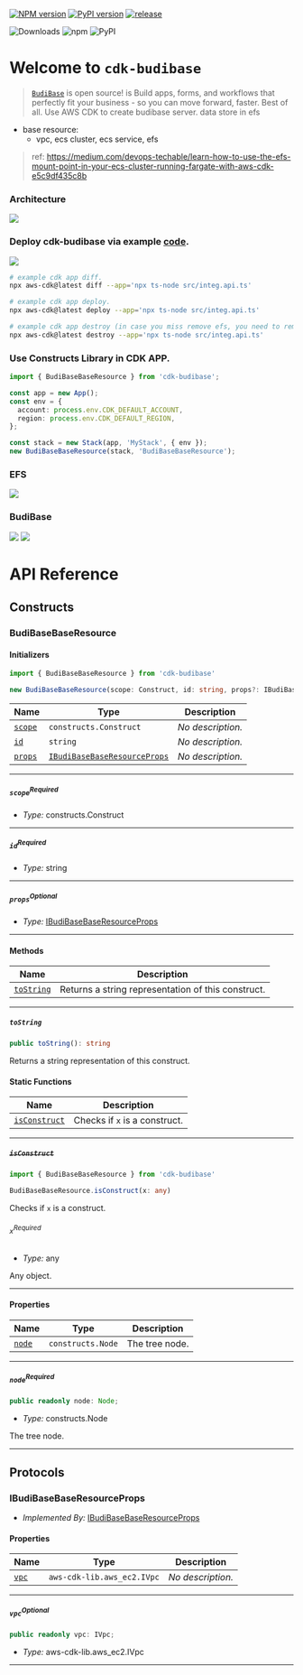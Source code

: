 [![NPM version](https://badge.fury.io/js/cdk-budibase.svg)](https://badge.fury.io/js/cdk-budibase)
[![PyPI version](https://badge.fury.io/py/cdk-budibase.svg)](https://badge.fury.io/py/cdk-budibase)
[![release](https://github.com/neilkuan/cdk-budibase/actions/workflows/release.yml/badge.svg)](https://github.com/neilkuan/cdk-budibase/actions/workflows/release.yml)

![Downloads](https://img.shields.io/badge/-DOWNLOADS:-brightgreen?color=gray)
![npm](https://img.shields.io/npm/dt/cdk-budibase?label=npm&color=orange)
![PyPI](https://img.shields.io/pypi/dm/cdk-budibase?label=pypi&color=blue)


# Welcome to `cdk-budibase`
> [`BudiBase`](https://github.com/Budibase/budibase)  is open source! is Build apps, forms, and workflows that perfectly fit your business - so you can move forward, faster. Best of all.
> Use AWS CDK to create budibase server.
> data store in efs


- base resource:
  - vpc, ecs cluster, ecs service, efs


> ref: https://medium.com/devops-techable/learn-how-to-use-the-efs-mount-point-in-your-ecs-cluster-running-fargate-with-aws-cdk-e5c9df435c8b


### Architecture
![](./docs/arch.png)

### Deploy cdk-budibase via example [code](./src/integ.api.ts).
![](/docs/cdk-deploy.png)
```bash
# example cdk app diff.
npx aws-cdk@latest diff --app='npx ts-node src/integ.api.ts'

# example cdk app deploy.
npx aws-cdk@latest deploy --app='npx ts-node src/integ.api.ts'

# example cdk app destroy (in case you miss remove efs, you need to remove efs, and log group manually on aws console or via aws cli, sdk etc...).
npx aws-cdk@latest destroy --app='npx ts-node src/integ.api.ts'
```


### Use Constructs Library in CDK APP.
```ts
import { BudiBaseBaseResource } from 'cdk-budibase';

const app = new App();
const env = {
  account: process.env.CDK_DEFAULT_ACCOUNT,
  region: process.env.CDK_DEFAULT_REGION,
};

const stack = new Stack(app, 'MyStack', { env });
new BudiBaseBaseResource(stack, 'BudiBaseBaseResource');
```

### EFS
![](/docs/efs.png)

### BudiBase
![](/docs/admin-sign-up.png)
![](/docs/budibase-console.png)

# API Reference <a name="API Reference" id="api-reference"></a>

## Constructs <a name="Constructs" id="Constructs"></a>

### BudiBaseBaseResource <a name="BudiBaseBaseResource" id="cdk-budibase.BudiBaseBaseResource"></a>

#### Initializers <a name="Initializers" id="cdk-budibase.BudiBaseBaseResource.Initializer"></a>

```typescript
import { BudiBaseBaseResource } from 'cdk-budibase'

new BudiBaseBaseResource(scope: Construct, id: string, props?: IBudiBaseBaseResourceProps)
```

| **Name** | **Type** | **Description** |
| --- | --- | --- |
| <code><a href="#cdk-budibase.BudiBaseBaseResource.Initializer.parameter.scope">scope</a></code> | <code>constructs.Construct</code> | *No description.* |
| <code><a href="#cdk-budibase.BudiBaseBaseResource.Initializer.parameter.id">id</a></code> | <code>string</code> | *No description.* |
| <code><a href="#cdk-budibase.BudiBaseBaseResource.Initializer.parameter.props">props</a></code> | <code><a href="#cdk-budibase.IBudiBaseBaseResourceProps">IBudiBaseBaseResourceProps</a></code> | *No description.* |

---

##### `scope`<sup>Required</sup> <a name="scope" id="cdk-budibase.BudiBaseBaseResource.Initializer.parameter.scope"></a>

- *Type:* constructs.Construct

---

##### `id`<sup>Required</sup> <a name="id" id="cdk-budibase.BudiBaseBaseResource.Initializer.parameter.id"></a>

- *Type:* string

---

##### `props`<sup>Optional</sup> <a name="props" id="cdk-budibase.BudiBaseBaseResource.Initializer.parameter.props"></a>

- *Type:* <a href="#cdk-budibase.IBudiBaseBaseResourceProps">IBudiBaseBaseResourceProps</a>

---

#### Methods <a name="Methods" id="Methods"></a>

| **Name** | **Description** |
| --- | --- |
| <code><a href="#cdk-budibase.BudiBaseBaseResource.toString">toString</a></code> | Returns a string representation of this construct. |

---

##### `toString` <a name="toString" id="cdk-budibase.BudiBaseBaseResource.toString"></a>

```typescript
public toString(): string
```

Returns a string representation of this construct.

#### Static Functions <a name="Static Functions" id="Static Functions"></a>

| **Name** | **Description** |
| --- | --- |
| <code><a href="#cdk-budibase.BudiBaseBaseResource.isConstruct">isConstruct</a></code> | Checks if `x` is a construct. |

---

##### ~~`isConstruct`~~ <a name="isConstruct" id="cdk-budibase.BudiBaseBaseResource.isConstruct"></a>

```typescript
import { BudiBaseBaseResource } from 'cdk-budibase'

BudiBaseBaseResource.isConstruct(x: any)
```

Checks if `x` is a construct.

###### `x`<sup>Required</sup> <a name="x" id="cdk-budibase.BudiBaseBaseResource.isConstruct.parameter.x"></a>

- *Type:* any

Any object.

---

#### Properties <a name="Properties" id="Properties"></a>

| **Name** | **Type** | **Description** |
| --- | --- | --- |
| <code><a href="#cdk-budibase.BudiBaseBaseResource.property.node">node</a></code> | <code>constructs.Node</code> | The tree node. |

---

##### `node`<sup>Required</sup> <a name="node" id="cdk-budibase.BudiBaseBaseResource.property.node"></a>

```typescript
public readonly node: Node;
```

- *Type:* constructs.Node

The tree node.

---




## Protocols <a name="Protocols" id="Protocols"></a>

### IBudiBaseBaseResourceProps <a name="IBudiBaseBaseResourceProps" id="cdk-budibase.IBudiBaseBaseResourceProps"></a>

- *Implemented By:* <a href="#cdk-budibase.IBudiBaseBaseResourceProps">IBudiBaseBaseResourceProps</a>


#### Properties <a name="Properties" id="Properties"></a>

| **Name** | **Type** | **Description** |
| --- | --- | --- |
| <code><a href="#cdk-budibase.IBudiBaseBaseResourceProps.property.vpc">vpc</a></code> | <code>aws-cdk-lib.aws_ec2.IVpc</code> | *No description.* |

---

##### `vpc`<sup>Optional</sup> <a name="vpc" id="cdk-budibase.IBudiBaseBaseResourceProps.property.vpc"></a>

```typescript
public readonly vpc: IVpc;
```

- *Type:* aws-cdk-lib.aws_ec2.IVpc

---

